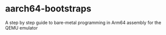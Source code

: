 # aarch64-bootstraps
A step by step guide to bare-metal programming in Arm64 assembly for the QEMU emulator
